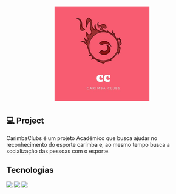 <h1 align="center">
  <img alt="Example" title="Example" src="https://github.com/mardesonLemos/carimba/blob/master/CarimbaClub/WebContent/imagem/Cc.jpg" width="250px">
</h1>

## 💻 Project
CarimbaClubs é um projeto Acadêmico que busca ajudar no reconhecimento do esporte carimba e, ao mesmo tempo busca a socialização das pessoas com o esporte.

## Tecnologias
<p align="left">
<code><img height="30" src="https://cdn4.iconfinder.com/data/icons/logos-and-brands/512/181_Java_logo_logos-256.png"></code>
<code><img height="30" src="https://cdn0.iconfinder.com/data/icons/long-shadow-web-icons/512/boostrap-256.png"></code>
<code><img height="30" src="https://cdn4.iconfinder.com/data/icons/logos-3/181/MySQL-256.png"></code>
</p>
